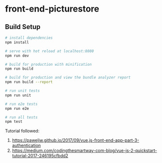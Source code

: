 # front-end-picturestore

## Build Setup

``` bash
# install dependencies
npm install

# serve with hot reload at localhost:8080
npm run dev

# build for production with minification
npm run build

# build for production and view the bundle analyzer report
npm run build --report

# run unit tests
npm run unit

# run e2e tests
npm run e2e

# run all tests
npm test
```
Tutorial followed: 
1. https://paweljw.github.io/2017/09/vue.js-front-end-app-part-3-authentication
2. https://medium.com/codingthesmartway-com-blog/vue-js-2-quickstart-tutorial-2017-246195cfbdd2
